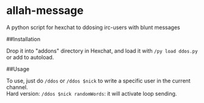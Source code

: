 # allah-message
A python script for hexchat to ddosing irc-users with blunt messages


##Installation

Drop it into "addons" directory in Hexchat, and load it with `/py load ddos.py` or add to autoload. 

##Usage

To use, just do `/ddos` or `/ddos $nick` to write a specific user in the current channel.<br/>
Hard version: `/ddos $nick randomWords`: it will activate loop sending.
